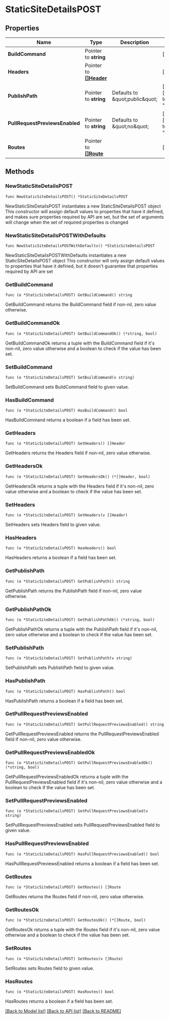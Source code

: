 # StaticSiteDetailsPOST

## Properties

Name | Type | Description | Notes
------------ | ------------- | ------------- | -------------
**BuildCommand** | Pointer to **string** |  | [optional] 
**Headers** | Pointer to [**[]Header**](Header.md) |  | [optional] 
**PublishPath** | Pointer to **string** | Defaults to \&quot;public\&quot; | [optional] [default to "public"]
**PullRequestPreviewsEnabled** | Pointer to **string** | Defaults to \&quot;no\&quot; | [optional] [default to "false"]
**Routes** | Pointer to [**[]Route**](Route.md) |  | [optional] 

## Methods

### NewStaticSiteDetailsPOST

`func NewStaticSiteDetailsPOST() *StaticSiteDetailsPOST`

NewStaticSiteDetailsPOST instantiates a new StaticSiteDetailsPOST object
This constructor will assign default values to properties that have it defined,
and makes sure properties required by API are set, but the set of arguments
will change when the set of required properties is changed

### NewStaticSiteDetailsPOSTWithDefaults

`func NewStaticSiteDetailsPOSTWithDefaults() *StaticSiteDetailsPOST`

NewStaticSiteDetailsPOSTWithDefaults instantiates a new StaticSiteDetailsPOST object
This constructor will only assign default values to properties that have it defined,
but it doesn't guarantee that properties required by API are set

### GetBuildCommand

`func (o *StaticSiteDetailsPOST) GetBuildCommand() string`

GetBuildCommand returns the BuildCommand field if non-nil, zero value otherwise.

### GetBuildCommandOk

`func (o *StaticSiteDetailsPOST) GetBuildCommandOk() (*string, bool)`

GetBuildCommandOk returns a tuple with the BuildCommand field if it's non-nil, zero value otherwise
and a boolean to check if the value has been set.

### SetBuildCommand

`func (o *StaticSiteDetailsPOST) SetBuildCommand(v string)`

SetBuildCommand sets BuildCommand field to given value.

### HasBuildCommand

`func (o *StaticSiteDetailsPOST) HasBuildCommand() bool`

HasBuildCommand returns a boolean if a field has been set.

### GetHeaders

`func (o *StaticSiteDetailsPOST) GetHeaders() []Header`

GetHeaders returns the Headers field if non-nil, zero value otherwise.

### GetHeadersOk

`func (o *StaticSiteDetailsPOST) GetHeadersOk() (*[]Header, bool)`

GetHeadersOk returns a tuple with the Headers field if it's non-nil, zero value otherwise
and a boolean to check if the value has been set.

### SetHeaders

`func (o *StaticSiteDetailsPOST) SetHeaders(v []Header)`

SetHeaders sets Headers field to given value.

### HasHeaders

`func (o *StaticSiteDetailsPOST) HasHeaders() bool`

HasHeaders returns a boolean if a field has been set.

### GetPublishPath

`func (o *StaticSiteDetailsPOST) GetPublishPath() string`

GetPublishPath returns the PublishPath field if non-nil, zero value otherwise.

### GetPublishPathOk

`func (o *StaticSiteDetailsPOST) GetPublishPathOk() (*string, bool)`

GetPublishPathOk returns a tuple with the PublishPath field if it's non-nil, zero value otherwise
and a boolean to check if the value has been set.

### SetPublishPath

`func (o *StaticSiteDetailsPOST) SetPublishPath(v string)`

SetPublishPath sets PublishPath field to given value.

### HasPublishPath

`func (o *StaticSiteDetailsPOST) HasPublishPath() bool`

HasPublishPath returns a boolean if a field has been set.

### GetPullRequestPreviewsEnabled

`func (o *StaticSiteDetailsPOST) GetPullRequestPreviewsEnabled() string`

GetPullRequestPreviewsEnabled returns the PullRequestPreviewsEnabled field if non-nil, zero value otherwise.

### GetPullRequestPreviewsEnabledOk

`func (o *StaticSiteDetailsPOST) GetPullRequestPreviewsEnabledOk() (*string, bool)`

GetPullRequestPreviewsEnabledOk returns a tuple with the PullRequestPreviewsEnabled field if it's non-nil, zero value otherwise
and a boolean to check if the value has been set.

### SetPullRequestPreviewsEnabled

`func (o *StaticSiteDetailsPOST) SetPullRequestPreviewsEnabled(v string)`

SetPullRequestPreviewsEnabled sets PullRequestPreviewsEnabled field to given value.

### HasPullRequestPreviewsEnabled

`func (o *StaticSiteDetailsPOST) HasPullRequestPreviewsEnabled() bool`

HasPullRequestPreviewsEnabled returns a boolean if a field has been set.

### GetRoutes

`func (o *StaticSiteDetailsPOST) GetRoutes() []Route`

GetRoutes returns the Routes field if non-nil, zero value otherwise.

### GetRoutesOk

`func (o *StaticSiteDetailsPOST) GetRoutesOk() (*[]Route, bool)`

GetRoutesOk returns a tuple with the Routes field if it's non-nil, zero value otherwise
and a boolean to check if the value has been set.

### SetRoutes

`func (o *StaticSiteDetailsPOST) SetRoutes(v []Route)`

SetRoutes sets Routes field to given value.

### HasRoutes

`func (o *StaticSiteDetailsPOST) HasRoutes() bool`

HasRoutes returns a boolean if a field has been set.


[[Back to Model list]](../README.md#documentation-for-models) [[Back to API list]](../README.md#documentation-for-api-endpoints) [[Back to README]](../README.md)


